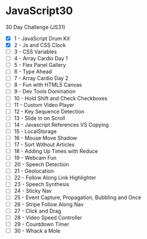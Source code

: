 # JavaScript30
30 Day Challenge (JS31)

 - [x] 1 - JavaScript Drum Kit
 - [x] 2 - Js and CSS Clock
 - [ ] 3 - CSS Variables
 - [ ] 4 - Array Cardio Day 1
 - [ ] 5 - Flex Panel Gallery
 - [ ] 6 - Type Ahead
 - [ ] 7 - Array Cardio Day 2
 - [ ] 8 - Fun with HTML5 Canvas
 - [ ] 9 - Dev Tools Domination
 - [ ] 10 - Hold Shift and Check Checkboxes
 - [ ] 11 - Custom Video Player
 - [ ] 12 - Key Sequence Detection
 - [ ] 13 - Slide in on Scroll
 - [ ] 14 - Javascript References VS Copying
 - [ ] 15 - LocalStorage
 - [ ] 16 - Mouse Move Shadow
 - [ ] 17 - Sort Without Articles
 - [ ] 18 - Adding Up Times with Reduce
 - [ ] 19 - Webcam Fun
 - [ ] 20 - Speech Detection
 - [ ] 21 - Geolocation
 - [ ] 22 - Follow Along Link Highlighter
 - [ ] 23 - Speech Synthesis
 - [ ] 24 - Sticky Nav
 - [ ] 25 - Event Capture, Propagation, Bubbling and Once
 - [ ] 26 - Stripe Follow Along Nav
 - [ ] 27 - Click and Drag
 - [ ] 28 - Video Speed Controller
 - [ ] 29 - Countdown Timer
 - [ ] 30 - Whack a Mole
